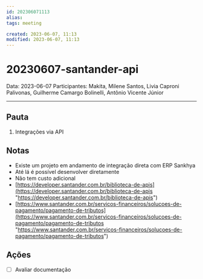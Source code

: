 ```yaml
---
id: 202306071113
alias: 
tags: meeting

created: 2023-06-07, 11:13
modified: 2023-06-07, 11:13
---
```

# 20230607-santander-api

Data: 2023-06-07
Participantes: Makita, Milene Santos, Livia Caproni Palivonas, Guilherme Camargo Bolinelli, Antônio Vicente Júnior

---

## Pauta

1. Integrações via API

## Notas

- Existe um projeto em andamento de integração direta com ERP Sankhya
- Até lá é possível desenvolver diretamente
- Não tem custo adicional
- [https://developer.santander.com.br/biblioteca-de-apis](https://developer.santander.com.br/biblioteca-de-apis "https://developer.santander.com.br/biblioteca-de-apis")
- [https://www.santander.com.br/servicos-financeiros/solucoes-de-pagamento/pagamento-de-tributos](https://www.santander.com.br/servicos-financeiros/solucoes-de-pagamento/pagamento-de-tributos "https://www.santander.com.br/servicos-financeiros/solucoes-de-pagamento/pagamento-de-tributos")


## Ações

- [ ] Avaliar documentação
